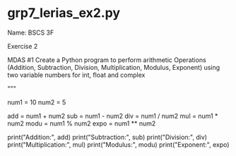 # grp7_lerias_ex2.py
Name:
BSCS 3F

Exercise 2

MDAS
#1 Create a Python program to perform arithmetic Operations  (Addition, Subtraction, Division, Multiplication, Modulus, Exponent) using two variable numbers for int, float and complex

"""

num1 = 10
num2 = 5

add = num1 + num2
sub = num1 - num2
div = num1 / num2
mul = num1 * num2
modu = num1 % num2
expo = num1 ** num2

print("Addition:", add)
print("Subtraction:", sub)
print("Division:", div)
print("Multiplication:", mul)
print("Modulus:", modu)
print("Exponent:", expo)
